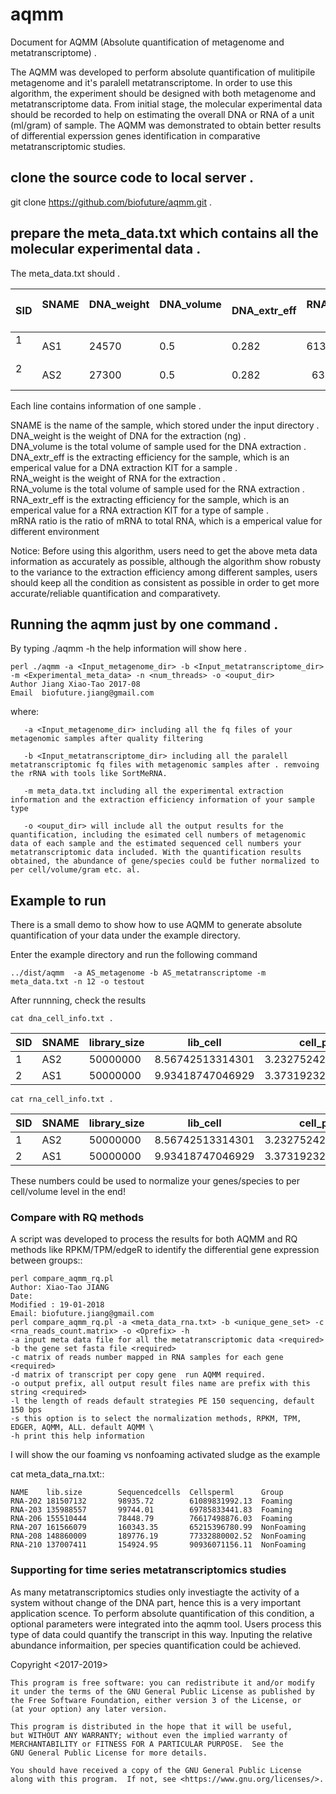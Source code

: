 # aqmm

Document for AQMM (Absolute quantification of metagenome and metatranscriptome) .  

The AQMM was developed to perform absolute quantification of mulitipile metagenome and it's paralell metatranscriptome. In order to use this algorithm, the experiment should be designed with both metagenome and metatranscriptome data. From initial stage, the molecular experimental data should be recorded to help on estimating the overall DNA or RNA of a unit (ml/gram) of sample. The AQMM was demonstrated to obtain better results of differential experssion genes identification in comparative metatranscriptomic studies.       

## clone the source code to local server .   

git clone https://github.com/biofuture/aqmm.git .   

## prepare the meta_data.txt which contains all the molecular experimental data .   

The meta_data.txt should .

SID	|  SNAME  | DNA_weight    |  DNA_volume   |   DNA_extr_eff  |  RNA_weight  |    RNA_volume   |   RNA_extr_eff |   mRNA_ratio 
--------|---------|---------------|---------------|-----------------|--------------|-----------------|----------------|-
1       | AS1     | 24570         | 0.5           | 0.282           | 6135         |     0.5         |    0.075       |  0.03 
2       | AS2     |27300          |0.5            | 0.282           |  6355        |    0.5          |    0.075       |  0.03   

Each line contains information of one sample .

SNAME is the name of the sample, which stored under the input directory .   
DNA_weight is the weight of DNA for the extraction (ng) .   
DNA_volume is the total volume of sample used for the DNA extraction .   
DNA_extr_eff is the extracting efficiency for the sample, which is an emperical value for a DNA extraction KIT for a sample .   
RNA_weight is the weight of RNA for the extraction .   
RNA_volume is the total volume of sample used for the RNA extraction .   
RNA_extr_eff is the extracting efficiency for the sample, which is an emperical value for a RNA extraction KIT for a type of sample .   
mRNA ratio is the ratio of mRNA to total RNA, which is a emperical value for different environment          

Notice: Before using this algorithm, users need to get the above meta data information as accurately as possible, although the algorithm show robusty to the variance to the extraction efficiency among different samples, users should keep all the condition as consistent as possible in order to get more accurate/reliable quantification and comparativety. 

## Running the aqmm just by one command .  

By typing ./aqmm -h the help information will show here .    
    
	perl ./aqmm -a <Input_metagenome_dir> -b <Input_metatranscriptome_dir> -m <Experimental_meta_data> -n <num_threads> -o <ouput_dir>
	Author Jiang Xiao-Tao 2017-08
	Email  biofuture.jiang@gmail.com

where:    

       -a <Input_metagenome_dir> including all the fq files of your metagenomic samples after quality filtering
       
       -b <Input_metatranscriptome_dir> including all the paralell metatranscriptomic fq files with metagenomic samples after . remvoing the rRNA with tools like SortMeRNA.
       
       -m meta_data.txt including all the experimental extraction information and the extraction efficiency information of your sample type
       
       -o <ouput_dir> will include all the output results for the quantification, including the esimated cell numbers of metagenomic data of each sample and the estimated sequenced cell numbers your metatranscriptomic data included. With the quantification results obtained, the abundance of gene/species could be futher normalized to per cell/volume/gram etc. al.   

## Example to run

There is a small demo to show how to use AQMM to generate absolute quantification of your data under the example directory. 

Enter the example directory and run the following command 

	../dist/aqmm  -a AS_metagenome -b AS_metatranscriptome -m meta_data.txt -n 12 -o testout

After runnning, check the results 

	cat dna_cell_info.txt .   

SID	| SNAME	| library_size	| lib_cell	| cell_per_ml	| A_ratio	| T_ratio	| C_ratio	| G_ratio    
--------|-------|---------------|---------------|---------------|---------------|---------------|---------------|----------
1	|AS2	|50000000	|8.56742513314301	| 3.23275242169008e+19	| 0.22371768	| 0.22220922	| 0.27649788	| 0.27757522   
2	|AS1	|50000000	|9.93418747046929	| 3.37319232480681e+19	| 0.21272236	| 0.21128754	| 0.28672574	| 0.28926436   

	cat rna_cell_info.txt .

SID	|SNAME	|library_size	|lib_cell	|cell_per_ml|	A_ratio	|T_ratio|	C_ratio	|G_ratio    
--------|-------|---------------|---------------|-----------|-----------|-------|---------------|-------
1	|AS2	|50000000	|8.56742513314301 |	3.23275242169008e+19|	0.22371768|	0.22220922	|0.27649788	|0.27757522    
2	|AS1	|50000000	|9.93418747046929 |	3.37319232480681e+19|	0.21272236|	0.21128754	|0.28672574	|0.28926436    

These numbers could be used to normalize your genes/species to per cell/volume level in the end!       


### Compare with RQ methods

A script was developed to process the results for both AQMM and RQ methods like RPKM/TPM/edgeR to identify the differential gene expression between groups::

	perl compare_aqmm_rq.pl 
	Author: Xiao-Tao JIANG
	Date:
	Modified : 19-01-2018
	Email: biofuture.jiang@gmail.com
	perl compare_aqmm_rq.pl -a <meta_data_rna.txt> -b <unique_gene_set> -c <rna_reads_count.matrix> -o <Oprefix> -h
	-a input meta data file for all the metatranscriptomic data <required>
	-b the gene set fasta file <required>
	-c matrix of reads number mapped in RNA samples for each gene  <required>
	-d matrix of transcript per copy gene  run AQMM required.
	-o output prefix, all output result files name are prefix with this string <required>  
	-l the length of reads default strategies PE 150 sequencing, default 150 bps
	-s this option is to select the normalization methods, RPKM, TPM, EDGER, AQMM, ALL. default AQMM \
	-h print this help information 

I will show the our foaming vs nonfoaming activated sludge as the example

cat meta_data_rna.txt::

	NAME    lib.size       	Sequencedcells  Cellsperml      Group
	RNA-202 181507132       98935.72        61089831992.13  Foaming
	RNA-203 135988557       99744.01        69785833441.83  Foaming
	RNA-206 155510444       78448.79        76617498876.03  Foaming
	RNA-207 161566079       160343.35       65215396780.99  NonFoaming
	RNA-208 148860009       189776.19       77332880002.52  NonFoaming
	RNA-210 137007411       154924.95       90936071156.11  NonFoaming
	

### Supporting for time series metatranscriptomics studies 

As many metatranscriptomics studies only investiagte the activity of a system without change of the DNA part, hence this is a very important application scence. To perform absolute quantification of this condition, a optional parameters were integrated into the aqmm tool.  Users process this type of data could quantify the transcript in this way.  Inputing the relative abundance informaition, per species quantification could be achieved. 


Copyright <2017-2019>  <Xiao-Tao Jiang>

    This program is free software: you can redistribute it and/or modify
    it under the terms of the GNU General Public License as published by
    the Free Software Foundation, either version 3 of the License, or
    (at your option) any later version.

    This program is distributed in the hope that it will be useful,
    but WITHOUT ANY WARRANTY; without even the implied warranty of
    MERCHANTABILITY or FITNESS FOR A PARTICULAR PURPOSE.  See the
    GNU General Public License for more details.

    You should have received a copy of the GNU General Public License
    along with this program.  If not, see <https://www.gnu.org/licenses/>.
